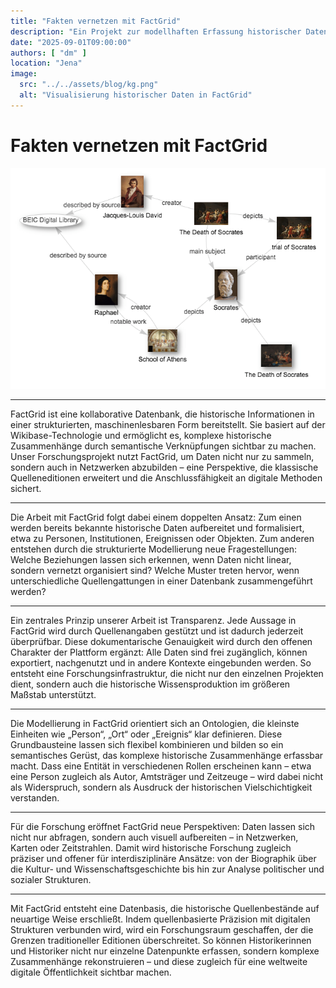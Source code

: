 ```yaml
---
title: "Fakten vernetzen mit FactGrid"
description: "Ein Projekt zur modellhaften Erfassung historischer Daten in einer offenen Wissensdatenbank."
date: "2025-09-01T09:00:00"
authors: [ "dm" ]
location: "Jena"
image:
  src: "../../assets/blog/kg.png"
  alt: "Visualisierung historischer Daten in FactGrid"
---
```


# Fakten vernetzen mit FactGrid

![Beispielhafte Datenvisualisierung aus FactGrid](../../assets/blog/kg.png)

---

FactGrid ist eine kollaborative Datenbank, die historische Informationen in einer strukturierten, maschinenlesbaren Form
bereitstellt. Sie basiert auf der Wikibase-Technologie und ermöglicht es, komplexe historische Zusammenhänge durch
semantische Verknüpfungen sichtbar zu machen. Unser Forschungsprojekt nutzt FactGrid, um Daten nicht nur zu sammeln,
sondern auch in Netzwerken abzubilden – eine Perspektive, die klassische Quelleneditionen erweitert und die
Anschlussfähigkeit an digitale Methoden sichert.

---

Die Arbeit mit FactGrid folgt dabei einem doppelten Ansatz: Zum einen werden bereits bekannte historische Daten
aufbereitet und formalisiert, etwa zu Personen, Institutionen, Ereignissen oder Objekten. Zum anderen entstehen durch die
strukturierte Modellierung neue Fragestellungen: Welche Beziehungen lassen sich erkennen, wenn Daten nicht linear, sondern
vernetzt organisiert sind? Welche Muster treten hervor, wenn unterschiedliche Quellengattungen in einer Datenbank
zusammengeführt werden?

---

Ein zentrales Prinzip unserer Arbeit ist Transparenz. Jede Aussage in FactGrid wird durch Quellenangaben gestützt und ist
dadurch jederzeit überprüfbar. Diese dokumentarische Genauigkeit wird durch den offenen Charakter der Plattform ergänzt:
Alle Daten sind frei zugänglich, können exportiert, nachgenutzt und in andere Kontexte eingebunden werden. So entsteht
eine Forschungsinfrastruktur, die nicht nur den einzelnen Projekten dient, sondern auch die historische
Wissensproduktion im größeren Maßstab unterstützt.

---

Die Modellierung in FactGrid orientiert sich an Ontologien, die kleinste Einheiten wie „Person“, „Ort“ oder „Ereignis“
klar definieren. Diese Grundbausteine lassen sich flexibel kombinieren und bilden so ein semantisches Gerüst, das
komplexe historische Zusammenhänge erfassbar macht. Dass eine Entität in verschiedenen Rollen erscheinen kann – etwa
eine Person zugleich als Autor, Amtsträger und Zeitzeuge – wird dabei nicht als Widerspruch, sondern als Ausdruck der
historischen Vielschichtigkeit verstanden.

---

Für die Forschung eröffnet FactGrid neue Perspektiven: Daten lassen sich nicht nur abfragen, sondern auch visuell
aufbereiten – in Netzwerken, Karten oder Zeitstrahlen. Damit wird historische Forschung zugleich präziser und offener für
interdisziplinäre Ansätze: von der Biographik über die Kultur- und Wissenschaftsgeschichte bis hin zur Analyse politischer
und sozialer Strukturen.

---

Mit FactGrid entsteht eine Datenbasis, die historische Quellenbestände auf neuartige Weise erschließt. Indem
quellenbasierte Präzision mit digitalen Strukturen verbunden wird, wird ein Forschungsraum geschaffen, der die Grenzen
traditioneller Editionen überschreitet. So können Historikerinnen und Historiker nicht nur einzelne Datenpunkte erfassen,
sondern komplexe Zusammenhänge rekonstruieren – und diese zugleich für eine weltweite digitale Öffentlichkeit sichtbar
machen.
